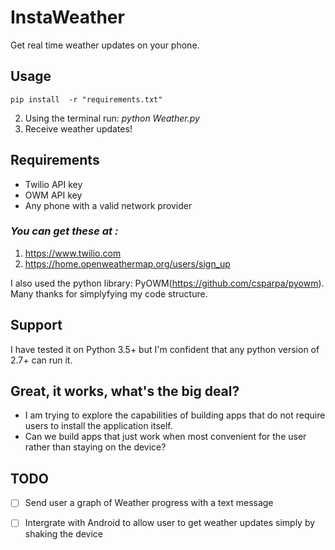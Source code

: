 # InstaWeather
Get real time weather updates on your phone.

## Usage


```
pip install  -r "requirements.txt"
```
2. Using the terminal run:  _python Weather.py_
3. Receive weather updates!


## Requirements

* Twilio API key
* OWM API key
* Any phone with a valid network provider


### _You can get these at :_

1. https://www.twilio.com
2. https://home.openweathermap.org/users/sign_up

I also used the python library: PyOWM(https://github.com/csparpa/pyowm). Many thanks for simplyfying my code structure.


## Support

I have tested it on Python 3.5+ but I'm confident that any python version of 2.7+ can run it.

## Great, it works, what's the big deal?

* I am trying to explore the capabilities of building apps that do not require users to install the application itself. 
* Can we build apps that just work when most convenient for the user rather than staying on the device?

## **TODO**

- [ ] Send user a graph of Weather progress with a text message
- [ ] Intergrate with Android to allow user to get weather updates simply by shaking the device


